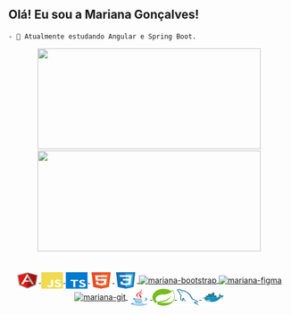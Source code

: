 ## Olá! Eu sou a Mariana Gonçalves!

```
- 🌱 Atualmente estudando Angular e Spring Boot.
```
<div align="center">
  <a href="https://github.com/marianabrgn">
  <img width="400em" height="180em" src="https://github-readme-stats.vercel.app/api?username=marianabrgn&show_icons=true&theme=radical">
  <img width="400em" height="180em" src="https://github-readme-stats.vercel.app/api/top-langs/?username=marianabrgn&layout=compact&theme=radical">
</div><br><br>

<!-- <div class="tenor-gif-embed" data-postid="6354342076960136984" data-share-method="host" data-aspect-ratio="1" data-width="100%"><a href="https://tenor.com/view/work-office-computer-penguin-job-gif-6354342076960136984">Work Office Sticker</a>from <a href="https://tenor.com/search/work-stickers">Work Stickers</a></div> <script type="text/javascript" async src="https://tenor.com/embed.js"></script> -->

<div style="display: inline_block" align="center">
  <img align="center" alt="mariana-Angular" height="30" width="40" src="https://github.com/devicons/devicon/blob/master/icons/angularjs/angularjs-original.svg">
  <img align="center" alt="mariana-Js" height="30" width="40" src="https://raw.githubusercontent.com/devicons/devicon/master/icons/javascript/javascript-plain.svg">
  <img align="center" alt="mariana-Ts" height="30" width="40" src="https://raw.githubusercontent.com/devicons/devicon/master/icons/typescript/typescript-plain.svg">
  <img align="center" alt="mariana-HTML" height="30" width="40" src="https://raw.githubusercontent.com/devicons/devicon/master/icons/html5/html5-original.svg">
  <img align="center" alt="mariana-CSS" height="30" width="40" src="https://raw.githubusercontent.com/devicons/devicon/master/icons/css3/css3-original.svg">
  <img align="center" alt="mariana-bootstrap" height="30" width="40" src="https://cdn.jsdelivr.net/gh/devicons/devicon/icons/bootstrap/bootstrap-original.svg">
  <img align="center" alt="mariana-figma" height="30" width="40" src="https://cdn.jsdelivr.net/gh/devicons/devicon/icons/figma/figma-original.svg" />
  <img align="center" alt="mariana-git" height="30" width="40" src="https://cdn.jsdelivr.net/gh/devicons/devicon/icons/git/git-original.svg" />
  <img align="center" alt="mariana-Java" height="30" width="40" src="https://github.com/devicons/devicon/blob/master/icons/java/java-original.svg">
  <img align="center" alt="mariana-Spring" height="30" width="40" src="https://github.com/devicons/devicon/blob/master/icons/spring/spring-original.svg">
  <img align="center" alt="mariana-MySQL" height="30" width="40" src="https://github.com/devicons/devicon/blob/master/icons/mysql/mysql-original.svg">
  <img align="center" alt="mariana-docker" height="30" width="40" src="https://github.com/devicons/devicon/blob/master/icons/docker/docker-original.svg">
  
</div>
